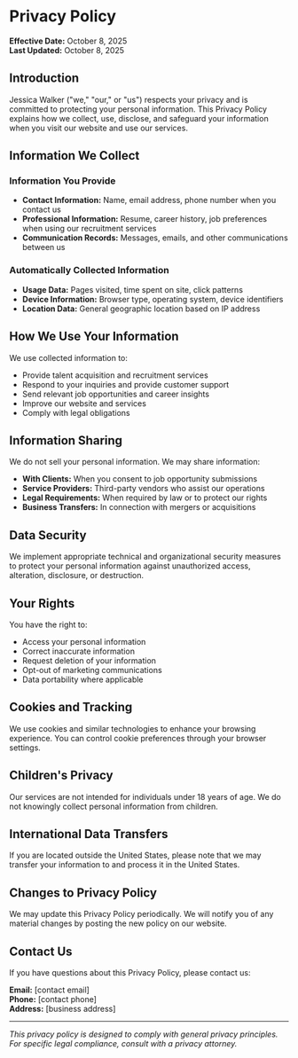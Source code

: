 # Privacy Policy

**Effective Date:** October 8, 2025  
**Last Updated:** October 8, 2025

## Introduction

Jessica Walker ("we," "our," or "us") respects your privacy and is committed to protecting your personal information. This Privacy Policy explains how we collect, use, disclose, and safeguard your information when you visit our website and use our services.

## Information We Collect

### Information You Provide
- **Contact Information:** Name, email address, phone number when you contact us
- **Professional Information:** Resume, career history, job preferences when using our recruitment services
- **Communication Records:** Messages, emails, and other communications between us

### Automatically Collected Information
- **Usage Data:** Pages visited, time spent on site, click patterns
- **Device Information:** Browser type, operating system, device identifiers
- **Location Data:** General geographic location based on IP address

## How We Use Your Information

We use collected information to:
- Provide talent acquisition and recruitment services
- Respond to your inquiries and provide customer support
- Send relevant job opportunities and career insights
- Improve our website and services
- Comply with legal obligations

## Information Sharing

We do not sell your personal information. We may share information:
- **With Clients:** When you consent to job opportunity submissions
- **Service Providers:** Third-party vendors who assist our operations
- **Legal Requirements:** When required by law or to protect our rights
- **Business Transfers:** In connection with mergers or acquisitions

## Data Security

We implement appropriate technical and organizational security measures to protect your personal information against unauthorized access, alteration, disclosure, or destruction.

## Your Rights

You have the right to:
- Access your personal information
- Correct inaccurate information
- Request deletion of your information
- Opt-out of marketing communications
- Data portability where applicable

## Cookies and Tracking

We use cookies and similar technologies to enhance your browsing experience. You can control cookie preferences through your browser settings.

## Children's Privacy

Our services are not intended for individuals under 18 years of age. We do not knowingly collect personal information from children.

## International Data Transfers

If you are located outside the United States, please note that we may transfer your information to and process it in the United States.

## Changes to Privacy Policy

We may update this Privacy Policy periodically. We will notify you of any material changes by posting the new policy on our website.

## Contact Us

If you have questions about this Privacy Policy, please contact us:

**Email:** [contact email]  
**Phone:** [contact phone]  
**Address:** [business address]

---

*This privacy policy is designed to comply with general privacy principles. For specific legal compliance, consult with a privacy attorney.*